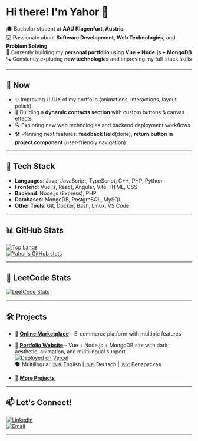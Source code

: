# Hi there! I'm Yahor 👋

🎓 Bachelor student at **AAU Klagenfurt, Austria**  
💻 Passionate about **Software Development**, **Web Technologies**, and **Problem Solving**  
🚀 Currently building my **personal portfolio** using **Vue + Node.js + MongoDB**  
🔍 Constantly exploring **new technologies** and improving my full-stack skills

---

## 📌 Now

- ✨ Improving UI/UX of my portfolio (animations, interactions, layout polish)  
- 🧩 Building a **dynamic contacts section** with custom buttons & canvas effects  
- 🔍 Exploring new web technologies and backend deployment workflows  
- 🛠 Planning next features: **feedback field**(done), **return button in project component** (user-friendly navigation)

---

## 🧰 Tech Stack

- **Languages**: Java, JavaScript, TypeScript, C++, PHP, Python  
- **Frontend**: Vue.js, React, Angular, Vite, HTML, CSS  
- **Backend**: Node.js (Express), PHP  
- **Databases**: MongoDB, PostgreSQL, MySQL  
- **Other Tools**: Git, Docker, Bash, Linux, VS Code  

---

## 📊 GitHub Stats

[![Top Langs](https://github-readme-stats.vercel.app/api/top-langs/?username=yahorpaulson&layout=compact&theme=dark)](https://github.com/yahorpaulson/github-readme-stats)  
[![Yahor's GitHub stats](https://github-readme-stats.vercel.app/api?username=yahorpaulson&show_icons=true&theme=dark)](https://github.com/yahorpaulson/github-readme-stats)

---

## 🧠 LeetCode Stats

[![LeetCode Stats](https://leetcard.jacoblin.cool/yahorpaulson?theme=dark&font=Lexend)](https://leetcode.com/yahorpaulson)

---

## 🛠 Projects

- 📌 [**Online Marketplace**](https://github.com/yahorpaulson/online-marketplace) – E-commerce platform with multiple features  

- 💼 [**Portfolio Website**](https://yahorpaulson.com) – Vue + Node.js + MongoDB site with dark aesthetic, animation, and multilingual support  
  [![Deployed on Vercel](https://img.shields.io/badge/Live%20Site-Vercel-black?logo=vercel&style=flat)](https://yahorpaulson.com)  
  🗣️ Multilingual: 🇬🇧 English | 🇩🇪 Deutsch | 🇧🇾 Беларуская

- 🔗 [**More Projects**](https://github.com/yahorpaulson?tab=repositories)

---

## 📫 Let's Connect!

[![LinkedIn](https://img.shields.io/badge/LinkedIn-Profile-blue?logo=linkedin)](www.linkedin.com/in/yahor-siarheyeu-0a72a52a4)  
[![Email](https://img.shields.io/badge/Email-Contact%20Me-red?logo=gmail)](mailto:yahorforall@gmail.com)

---
